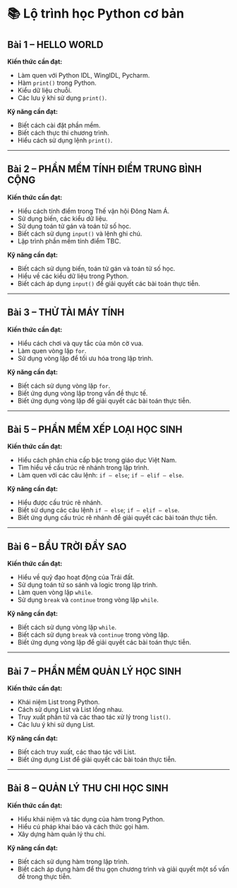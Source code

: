 # 📚 Lộ trình học Python cơ bản

## Bài 1 – HELLO WORLD
**Kiến thức cần đạt:**
- Làm quen với Python IDL, WingIDL, Pycharm.
- Hàm `print()` trong Python.  
- Kiểu dữ liệu chuỗi.
- Các lưu ý khi sử dụng `print()`.

**Kỹ năng cần đạt:**
- Biết cách cài đặt phần mềm.
- Biết cách thực thi chương trình.
- Hiểu cách sử dụng lệnh `print()`.

---

## Bài 2 – PHẦN MỀM TÍNH ĐIỂM TRUNG BÌNH CỘNG
**Kiến thức cần đạt:**
- Hiểu cách tính điểm trong Thế vận hội Đông Nam Á.
- Sử dụng biến, các kiểu dữ liệu.
- Sử dụng toán tử gán và toán tử số học.
- Biết cách sử dụng `input()` và lệnh ghi chú.
- Lập trình phần mềm tính điểm TBC.

**Kỹ năng cần đạt:**
- Biết cách sử dụng biến, toán tử gán và toán tử số học.
- Hiểu về các kiểu dữ liệu trong Python.
- Biết cách áp dụng `input()` để giải quyết các bài toán thực tiễn.

---

## Bài 3 – THỬ TÀI MÁY TÍNH
**Kiến thức cần đạt:**
- Hiểu cách chơi và quy tắc của môn cờ vua.
- Làm quen vòng lặp `for`.
- Sử dụng vòng lặp để tối ưu hóa trong lập trình.

**Kỹ năng cần đạt:**
- Biết cách sử dụng vòng lặp `for`.
- Biết ứng dụng vòng lặp trong vấn đề thực tế.
- Biết ứng dụng vòng lặp để giải quyết các bài toán thực tiễn.

---

## Bài 5 – PHẦN MỀM XẾP LOẠI HỌC SINH
**Kiến thức cần đạt:**
- Hiểu cách phân chia cấp bậc trong giáo dục Việt Nam.
- Tìm hiểu về cấu trúc rẽ nhánh trong lập trình.
- Làm quen với các câu lệnh: `if – else`; `if – elif – else`.

**Kỹ năng cần đạt:**
- Hiểu được cấu trúc rẽ nhánh.
- Biết sử dụng các câu lệnh `if – else`; `if – elif – else`.
- Biết ứng dụng cấu trúc rẽ nhánh để giải quyết các bài toán thực tiễn.

---

## Bài 6 – BẦU TRỜI ĐẦY SAO
**Kiến thức cần đạt:**
- Hiểu về quỹ đạo hoạt động của Trái đất.
- Sử dụng toán tử so sánh và logic trong lập trình.
- Làm quen vòng lặp `while`.
- Sử dụng `break` và `continue` trong vòng lặp `while`.

**Kỹ năng cần đạt:**
- Biết cách sử dụng vòng lặp `while`.
- Biết cách sử dụng `break` và `continue` trong vòng lặp.
- Biết ứng dụng vòng lặp để giải quyết các bài toán thực tiễn.

---

## Bài 7 – PHẦN MỀM QUẢN LÝ HỌC SINH
**Kiến thức cần đạt:**
- Khái niệm List trong Python.
- Cách sử dụng List và List lồng nhau.
- Truy xuất phần tử và các thao tác xử lý trong `list()`.
- Các lưu ý khi sử dụng List.

**Kỹ năng cần đạt:**
- Biết cách truy xuất, các thao tác với List.
- Biết ứng dụng List để giải quyết các bài toán thực tiễn.

---

## Bài 8 – QUẢN LÝ THU CHI HỌC SINH
**Kiến thức cần đạt:**
- Hiểu khái niệm và tác dụng của hàm trong Python.
- Hiểu cú pháp khai báo và cách thức gọi hàm.
- Xây dựng hàm quản lý thu chi.

**Kỹ năng cần đạt:**
- Biết cách sử dụng hàm trong lập trình.
- Biết cách áp dụng hàm để thu gọn chương trình và giải quyết một số vấn đề trong thực tiễn.
